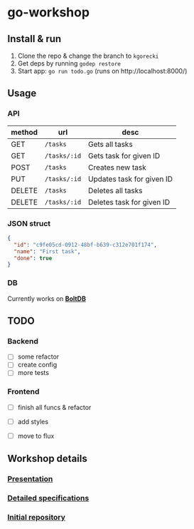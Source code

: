 # go-workshop
  
   
## Install & run
1. Clone the repo & change the branch to `kgorecki`
1. Get deps by running `godep restore`
1. Start app: `go run todo.go` (runs on http://localhost:8000/)

## Usage
### API

| method | url | desc |
|---|---|---|
| GET | `/tasks`| Gets all tasks
| GET | `/tasks/:id`| Gets task for given ID
| POST | `/tasks`| Creates new task
| PUT | `/tasks/:id`| Updates task for given ID
| DELETE | `/tasks` | Deletes all tasks
| DELETE | `/tasks/:id` | Deletes task for given ID

### JSON struct
```json
{
  "id": "c9fe05cd-0912-48bf-b639-c312e701f174",
  "name": "First task",
  "done": true
}
```

### DB
Currently works on [**BoltDB**](https://github.com/boltdb/bolt)

## TODO
### Backend
- [ ] some refactor
- [ ] create config
- [ ] more tests

### Frontend
- [ ] finish all funcs & refactor
- [ ] add styles
- [ ] move to flux




## Workshop details

### [Presentation](http://go-talks.appspot.com/github.com/chreble/todo/talk/todo.slide#1)
### [Detailed specifications](https://docs.google.com/a/nexway.com/document/d/1MssoKd3ENkZKOXOOFzGSGvgdxVrr45SxVOdEdHSiiaw/edit?usp=sharing)


### [Initial repository](https://github.com/chreble/todo)

